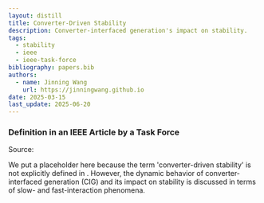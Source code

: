 ```yaml
---
layout: distill
title: Converter-Driven Stability
description: Converter-interfaced generation's impact on stability.
tags:
  - stability
  - ieee
  - ieee-task-force
bibliography: papers.bib
authors:
  - name: Jinning Wang
    url: https://jinningwang.github.io
date: 2025-03-15
last_update: 2025-06-20
---
```


### Definition in an IEEE Article by a Task Force

Source: <d-cite key="hatziargyriou2021stability"></d-cite>

We put a placeholder here because the term 'converter-driven stability' is not explicitly defined in <d-cite key="hatziargyriou2021stability"></d-cite>.
However, the dynamic behavior of converter-interfaced generation (CIG) and its impact on stability is discussed in terms of slow- and fast-interaction phenomena.
